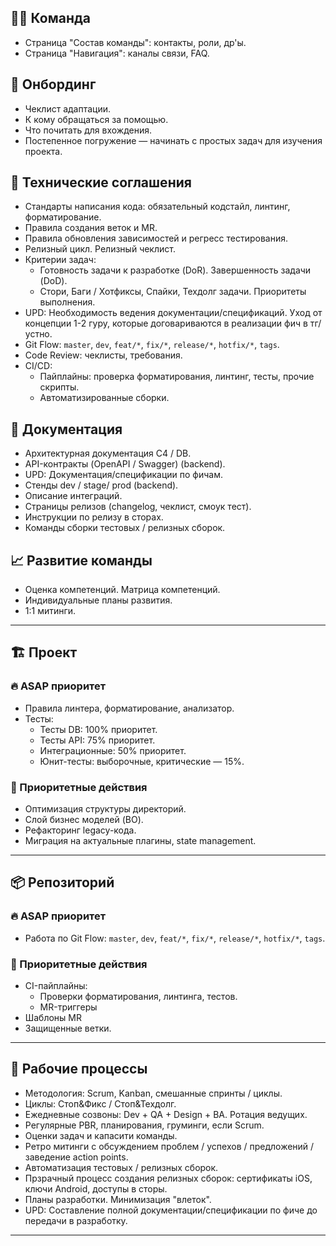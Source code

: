 ## 🧑‍💻 Команда
- Страница "Cостав команды": контакты, роли, др'ы.
- Страница "Навигация": каналы связи, FAQ.

## 🚀 Онбординг
- Чеклист адаптации.
- К кому обращаться за помощью.
- Что почитать для вхождения.
- Постепенное погружение — начинать с простых задач для изучения проекта.

## 🧰 Технические соглашения
- Cтандарты написания кода: обязательный кодстайл, линтинг, форматирование.
- Правила создания веток и MR.
- Правила обновления зависимостей и регресс тестирования.
- Релизный цикл. Релизный чеклист.
- Критерии задач:
  - Готовность задачи к разработке (DoR). Завершенность задачи (DoD).
  - Стори, Баги / Хотфиксы, Спайки, Техдолг задачи. Приоритеты выполнения.
- UPD: Необходимость ведения документации/спецификаций. Уход от концепции 1-2 гуру, которые договариваются в реализации фич в тг/устно.
- Git Flow: `master`, `dev`, `feat/*`, `fix/*`, `release/*`, `hotfix/*`, `tags`.
- Code Review: чеклисты, требования.
- CI/CD:
  - Пайплайны: проверка форматирования, линтинг, тесты, прочие скрипты.
  - Автоматизированные сборки.

## 🧾 Документация
- Архитектурная документация C4 / DB. 
- API-контракты (OpenAPI / Swagger) (backend).
- UPD: Документация/спецификации по фичам.
- Стенды dev / stage/ prod (backend).
- Описание интеграций.
- Cтраницы релизов (changelog, чеклист, смоук тест).
- Инструкции по релизу в сторах.
- Команды сборки тестовых / релизных сборок.

## 📈 Развитие команды
- Оценка компетенций. Матрица компетенций.
- Индивидуальные планы развития.
- 1:1 митинги.

---

## 🏗️ Проект

### 🔥 ASAP приоритет
- Правила линтера, форматирование, анализатор.
- Тесты:
  - Тесты DB: 100% приоритет.
  - Тесты API: 75% приоритет.
  - Интеграционные: 50% приоритет.
  - Юнит-тесты: выборочные, критические — 15%.

### 🎯 Приоритетные действия
- Оптимизация структуры директорий.
- Слой бизнес моделей (BO).
- Рефакторинг legacy-кода.
- Миграция на актуальные плагины, state management.

---

## 📦 Репозиторий

### 🔥 ASAP приоритет
- Работа по Git Flow: `master`, `dev`, `feat/*`, `fix/*`, `release/*`, `hotfix/*`, `tags`.

### 🎯 Приоритетные действия
- CI-пайплайны:
  - Проверки форматирования, линтинга, тестов.
  - MR-триггеры
- Шаблоны MR 
- Защищенные ветки.
  
---

## 🔄 Рабочие процессы

- Методология: Scrum, Kanban, смешанные спринты / циклы.
- Циклы: Стоп&Фикс / Стоп&Техдолг.
- Ежедневные созвоны: Dev + QA + Design + BA. Ротация ведущих.
- Регулярные PBR, планирования, груминги, если Scrum.
- Оценки задач и капасити команды.
- Ретро митинги с обсуждением проблем / успехов / предложений / заведение action points.
- Автоматизация тестовых / релизных сборок.
- Прзрачный процесс создания релизных сборок: cертификаты iOS, ключи Android, доступы в сторы.
- Планы разработки. Минимизация "влеток".
- UPD: Составление полной документации/спецификации по фиче до передачи в разработку.

---
